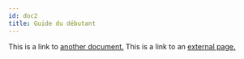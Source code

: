 ```yaml
---
id: doc2
title: Guide du débutant
---
```


This is a link to [another document.](doc3.md) This is a link to an [external page.](http://www.example.com/)
